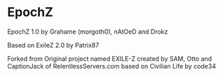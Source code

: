 # EpochZ

EpochZ 1.0 by Grahame (morgoth0), nAtOeD and Drokz

Based on ExileZ 2.0 by Patrix87

Forked from Original project named EXILE-Z created by SAM, Otto and CaptionJack of RelentlessServers.com based on Civilian Life by code34
